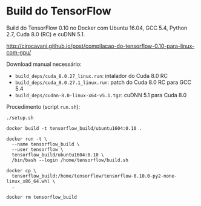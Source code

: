# Build do TensorFlow

Build do TensorFlow 0.10 no Docker com Ubuntu 16.04, GCC 5.4, Python 2.7, Cuda 8.0 (RC) e cuDNN 5.1.

http://cirocavani.github.io/post/compilacao-do-tensorflow-0.10-para-linux-com-gpu/

Download manual necessário:

* `build_deps/cuda_8.0.27_linux.run`: intalador do Cuda 8.0 RC
* `build_deps/cuda_8.0.27.1_linux.run`: patch do Cuda 8.0 RC para GCC 5.4
* `build_deps/cudnn-8.0-linux-x64-v5.1.tgz`: cuDNN 5.1 para Cuda 8.0

Procedimento (script `run.sh`):

    ./setup.sh

    docker build -t tensorflow_build/ubuntu1604:0.10 .

    docker run -t \
      --name tensorflow_build \
      --user tensorflow \
      tensorflow_build/ubuntu1604:0.10 \
      /bin/bash --login /home/tensorflow/build.sh

    docker cp \
      tensorflow_build:/home/tensorflow/tensorflow-0.10.0-py2-none-linux_x86_64.whl \
      .

    docker rm tensorflow_build
